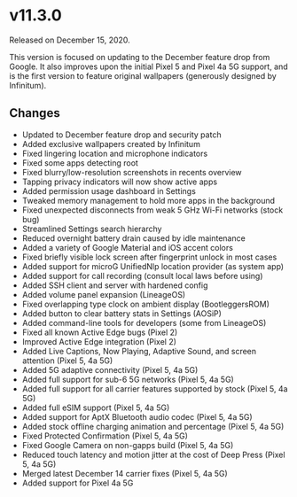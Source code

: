 # v11.3.0

Released on December 15, 2020.

This version is focused on updating to the December feature drop from Google. It also improves upon the initial Pixel 5 and Pixel 4a 5G support, and is the first version to feature original wallpapers (generously designed by Infinitum).

## Changes

- Updated to December feature drop and security patch
- Added exclusive wallpapers created by Infinitum
- Fixed lingering location and microphone indicators
- Fixed some apps detecting root
- Fixed blurry/low-resolution screenshots in recents overview
- Tapping privacy indicators will now show active apps
- Added permission usage dashboard in Settings
- Tweaked memory management to hold more apps in the background
- Fixed unexpected disconnects from weak 5 GHz Wi-Fi networks (stock bug)
- Streamlined Settings search hierarchy
- Reduced overnight battery drain caused by idle maintenance
- Added a variety of Google Material and iOS accent colors
- Fixed briefly visible lock screen after fingerprint unlock in most cases
- Added support for microG UnifiedNlp location provider (as system app)
- Added support for call recording (consult local laws before using)
- Added SSH client and server with hardened config
- Added volume panel expansion (LineageOS)
- Fixed overlapping type clock on ambient display (BootleggersROM)
- Added button to clear battery stats in Settings (AOSiP)
- Added command-line tools for developers (some from LineageOS)
- Fixed all known Active Edge bugs (Pixel 2)
- Improved Active Edge integration (Pixel 2)
- Added Live Captions, Now Playing, Adaptive Sound, and screen attention (Pixel 5, 4a 5G)
- Added 5G adaptive connectivity (Pixel 5, 4a 5G)
- Added full support for sub-6 5G networks (Pixel 5, 4a 5G)
- Added full support for all carrier features supported by stock (Pixel 5, 4a 5G)
- Added full eSIM support (Pixel 5, 4a 5G)
- Added support for AptX Bluetooth audio codec (Pixel 5, 4a 5G)
- Added stock offline charging animation and percentage (Pixel 5, 4a 5G)
- Fixed Protected Confirmation (Pixel 5, 4a 5G)
- Fixed Google Camera on non-gapps build (Pixel 5, 4a 5G)
- Reduced touch latency and motion jitter at the cost of Deep Press (Pixel 5, 4a 5G)
- Merged latest December 14 carrier fixes (Pixel 5, 4a 5G)
- Added support for Pixel 4a 5G
